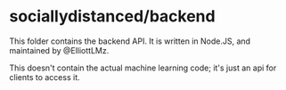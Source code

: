# sociallydistanced/backend

This folder contains the backend API. It is written in Node.JS, and maintained by @ElliottLMz.

This doesn't contain the actual machine learning code; it's just an api for clients to access it.